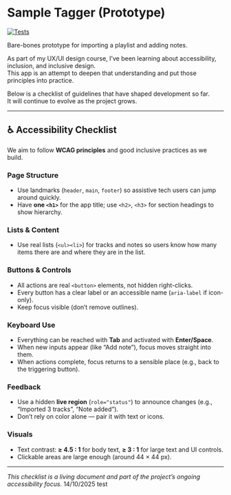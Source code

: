 # Sample Tagger (Prototype)

[![Tests](https://github.com/thebakedspud/sample-tagger/actions/workflows/test.yml/badge.svg)](https://github.com/thebakedspud/sample-tagger/actions/workflows/test.yml)

Bare-bones prototype for importing a playlist and adding notes.

As part of my UX/UI design course, I’ve been learning about accessibility, inclusion, and inclusive design.  
This app is an attempt to deepen that understanding and put those principles into practice.

Below is a checklist of guidelines that have shaped development so far.  
It will continue to evolve as the project grows.

---

## ♿ Accessibility Checklist

We aim to follow **WCAG principles** and good inclusive practices as we build.

### Page Structure
- Use landmarks (`header`, `main`, `footer`) so assistive tech users can jump around quickly.
- Have **one `<h1>`** for the app title; use `<h2>`, `<h3>` for section headings to show hierarchy.

### Lists & Content
- Use real lists (`<ul><li>`) for tracks and notes so users know how many items there are and where they are in the list.

### Buttons & Controls
- All actions are real `<button>` elements, not hidden right-clicks.  
- Every button has a clear label or an accessible name (`aria-label` if icon-only).  
- Keep focus visible (don’t remove outlines).

### Keyboard Use
- Everything can be reached with **Tab** and activated with **Enter/Space**.  
- When new inputs appear (like “Add note”), focus moves straight into them.  
- When actions complete, focus returns to a sensible place (e.g., back to the triggering button).

### Feedback
- Use a hidden **live region** (`role="status"`) to announce changes (e.g., “Imported 3 tracks”, “Note added”).  
- Don’t rely on color alone — pair it with text or icons.

### Visuals
- Text contrast: **≥ 4.5 : 1** for body text, **≥ 3 : 1** for large text and UI controls.  
- Clickable areas are large enough (around 44 × 44 px).

---

_This checklist is a living document and part of the project’s ongoing accessibility focus._
14/10/2025 test